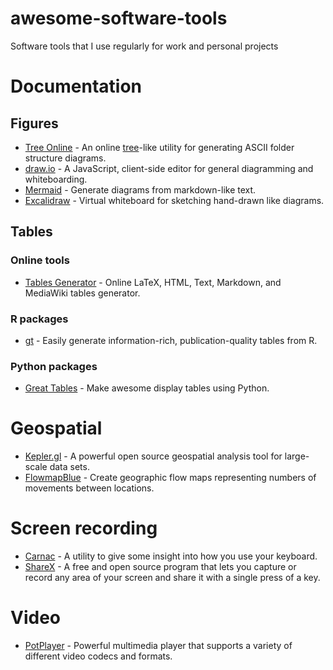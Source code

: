 # awesome-software-tools
Software tools that I use regularly for work and personal projects

# Documentation

## Figures

- [Tree Online](https://gitlab.com/nfriend/tree-online) - An online [tree](http://mama.indstate.edu/users/ice/tree/)-like utility for generating ASCII folder structure diagrams.
- [draw.io](https://github.com/jgraph/drawio) - A JavaScript, client-side editor for general diagramming and whiteboarding.
- [Mermaid](https://github.com/mermaid-js/mermaid) - Generate diagrams from markdown-like text.
- [Excalidraw](https://github.com/excalidraw/excalidraw) - Virtual whiteboard for sketching hand-drawn like diagrams.

## Tables

### Online tools
- [Tables Generator](https://www.tablesgenerator.com/) - Online LaTeX, HTML, Text, Markdown, and MediaWiki tables generator.

### R packages
- [gt](https://github.com/rstudio/gt/) - Easily generate information-rich, publication-quality tables from R.

### Python packages
- [Great Tables](https://github.com/posit-dev/great-tables) - Make awesome display tables using Python.

# Geospatial

- [Kepler.gl](https://github.com/keplergl/kepler.gl) - A powerful open source geospatial analysis tool for large-scale data sets.
- [FlowmapBlue](https://www.flowmap.blue/) - Create geographic flow maps representing numbers of movements between locations.

# Screen recording

- [Carnac](https://github.com/Code52/carnac) - A utility to give some insight into how you use your keyboard.
- [ShareX](https://github.com/ShareX/ShareX) - A free and open source program that lets you capture or record any area of your screen and share it with a single press of a key.

# Video

- [PotPlayer](https://potplayer.daum.net/) - Powerful multimedia player that supports a variety of different video codecs and formats.
